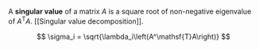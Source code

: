 A **singular value** of a matrix $A$ is a square root of non-negative eigenvalue of $A^\mathsf{T}A$. [[Singular value decomposition]].

$$
\sigma_i = \sqrt{\lambda_i\left(A^\mathsf{T}A\right)}
$$